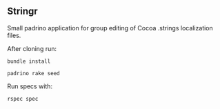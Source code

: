 Stringr
--------

Small padrino application for group editing of Cocoa .strings
localization files.

After cloning run:

    bundle install

    padrino rake seed

Run specs with:

    rspec spec

